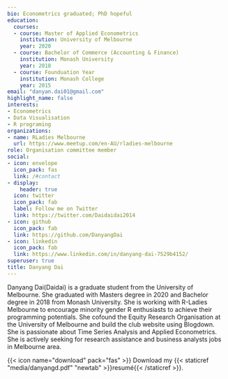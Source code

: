 ```yaml
---
bio: Econometrics graduated; PhD hopeful
education:
  courses:
  - course: Master of Applied Econometrics
    institution: University of Melbourne
    year: 2020
  - course: Bachelor of Commerce (Accounting & Finance)
    institution: Monash University
    year: 2018
  - course: Founduation Year
    institution: Monash College
    year: 2015
email: "danyan.dai01@gmail.com"
highlight_name: false
interests:
- Econometrics
- Data Visualisation 
- R programing
organizations:
- name: RLadies Melbourne 
  url: https://www.meetup.com/en-AU/rladies-melbourne
role: Organisation committee member 
social:
- icon: envelope
  icon_pack: fas
  link: /#contact
- display:
    header: true
  icon: twitter
  icon_pack: fab
  label: Follow me on Twitter
  link: https://twitter.com/Daidaidai2014
- icon: github
  icon_pack: fab
  link: https://github.com/DanyangDai
- icon: linkedin
  icon_pack: fab
  link: https://www.linkedin.com/in/danyang-dai-7529b4152/
superuser: true
title: Danyang Dai
---
```

Danyang Dai(Daidai) is a graduate student from the University of Melbourne. She graduated with Masters degree in 2020 and Bachelor degree in 2018 from Monash University. She is working with R-Ladies Melbourne to encourage minority gender R enthusiasts to achieve their programming potentials. She cofound the Equity Research Organisation at the University of Melbourne and build the club website using Blogdown. She is passionate about Time Series Analysis and Applied Econometrics. She is actively seeking for research assistance and business analysts jobs in Melbourne area.

{{< icon name="download" pack="fas" >}} Download my {{< staticref "media/danyangd.pdf" "newtab" >}}resumé{{< /staticref >}}.
